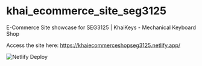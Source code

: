 # khai_ecommerce_site_seg3125

E-Commerce Site showcase for SEG3125 | KhaiKeys - Mechanical Keyboard Shop

Access the site here: https://khaiecommerceshopseg3125.netlify.app/

![Netlify Deploy](http://img.shields.io/netlify/e6d5a4e0-dee1-4261-833e-2f47f509c68f?style=for-the-badge&logo=netlify)

<!---
<table>
    <tr>
    <td><img src="./src/assets/images-gifs/img1.png" width="200" height="auto"></td>
    <td><img src="./src/assets/images-gifs/img2.png" width="200" height="auto"></td>
    </tr>
    <tr>
      <td><img src="./src/assets/images-gifs/img3.png" width="200" height="auto"></td>
      <td><img src="./src/assets/images-gifs/img4.png" width="200" height="auto"></td>
    </tr>
  </table>
--->
